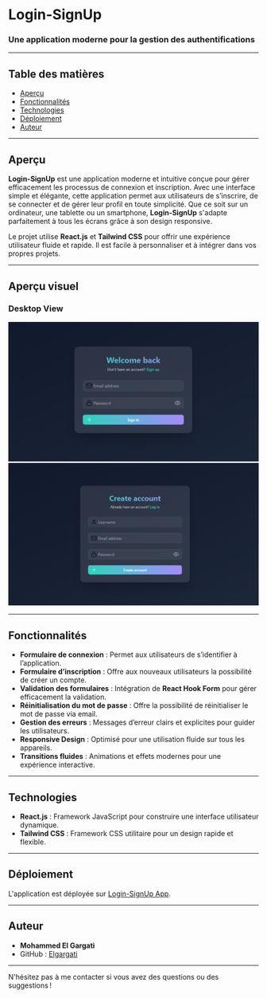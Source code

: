 # Login-SignUp

### Une application moderne pour la gestion des authentifications

---

## Table des matières

- [Aperçu](#aperçu)
- [Fonctionnalités](#fonctionnalités)
- [Technologies](#technologies)
- [Déploiement](#déploiement)
- [Auteur](#auteur)

---

## Aperçu

**Login-SignUp** est une application moderne et intuitive conçue pour gérer efficacement les processus de connexion et inscription. Avec une interface simple et élégante, cette application permet aux utilisateurs de s’inscrire, de se connecter et de gérer leur profil en toute simplicité. Que ce soit sur un ordinateur, une tablette ou un smartphone, **Login-SignUp** s'adapte parfaitement à tous les écrans grâce à son design responsive.

Le projet utilise **React.js** et **Tailwind CSS** pour offrir une expérience utilisateur fluide et rapide. Il est facile à personnaliser et à intégrer dans vos propres projets.

---

## Aperçu visuel

### Desktop View

![Login-SignUp - Desktop](./public/login.png)
![Login-SignUp - Desktop](./public/signUp.png)


---

## Fonctionnalités

- **Formulaire de connexion** : Permet aux utilisateurs de s’identifier à l’application.
- **Formulaire d’inscription** : Offre aux nouveaux utilisateurs la possibilité de créer un compte.
- **Validation des formulaires** : Intégration de **React Hook Form** pour gérer efficacement la validation.
- **Réinitialisation du mot de passe** : Offre la possibilité de réinitialiser le mot de passe via email.
- **Gestion des erreurs** : Messages d’erreur clairs et explicites pour guider les utilisateurs.
- **Responsive Design** : Optimisé pour une utilisation fluide sur tous les appareils.
- **Transitions fluides** : Animations et effets modernes pour une expérience interactive.

---

## Technologies

- **React.js** : Framework JavaScript pour construire une interface utilisateur dynamique.
- **Tailwind CSS** : Framework CSS utilitaire pour un design rapide et flexible.

---

## Déploiement

L'application est déployée sur [Login-SignUp App](https://elgargati.github.io/Login-SignUp/).

---

## Auteur

- **Mohammed El Gargati**
- GitHub : [Elgargati](https://github.com/Elgargati)

---

N'hésitez pas à me contacter si vous avez des questions ou des suggestions !
